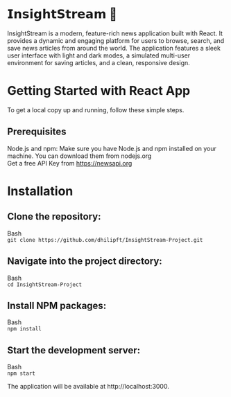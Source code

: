 # 𝗜𝗻𝘀𝗶𝗴𝗵𝘁𝗦𝘁𝗿𝗲𝗮𝗺 📰

InsightStream is a modern, feature-rich news application built with React. It provides a dynamic and engaging platform for users to browse, search, and save news articles from around the world. The application features a sleek user interface with light and dark modes, a simulated multi-user environment for saving articles, and a clean, responsive design.

# Getting Started with React App

To get a local copy up and running, follow these simple steps.

## Prerequisites
Node.js and npm: Make sure you have Node.js and npm installed on your machine. You can download them from nodejs.org \
Get a free API Key from https://newsapi.org

# Installation

## Clone the repository:

Bash\
`git clone https://github.com/dhilipft/InsightStream-Project.git`

## Navigate into the project directory:

Bash\
`cd InsightStream-Project`

## Install NPM packages:

Bash\
`npm install`

## Start the development server:

Bash\
`npm start`

The application will be available at http://localhost:3000.
